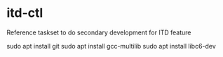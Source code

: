 # itd-ctl
Reference taskset to do secondary development for ITD feature 

sudo apt install git
sudo apt install gcc-multilib
sudo apt install libc6-dev 


